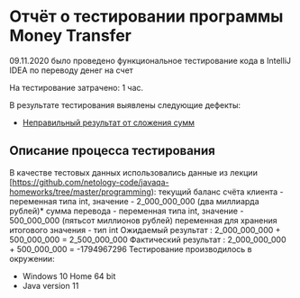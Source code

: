 # Отчёт о тестировании программы Money Transfer

09.11.2020 было проведено функциональное тестирование кода в IntelliJ IDEA по переводу денег на счет

На тестирование затрачено: 1 час.

В результате тестирования выявлены следующие дефекты:
* [Неправильный результат от сложения сумм](https://github.com/urop9xa/money-transfer/issues/1)


## Описание процесса тестирования

В качестве тестовых данных использовались данные из лекции [https://github.com/netology-code/javaqa-homeworks/tree/master/programming):
текущий баланс счёта клиента - переменная типа int, значение - 2_000_000_000 (два миллиарда рублей)*
сумма перевода - переменная типа int, значение - 500_000_000 (пятьсот миллионов рублей)
переменная для хранения итогового значения - тип int
Ожидаемый результат : 2_000_000_000 + 500_000_000 = 2_500_000_000
Фактический результат : 2_000_000_000 + 500_000_000 = -1794967296
Тестирование производилось в окружении:
* Windows 10 Home 64 bit
* Java version 11